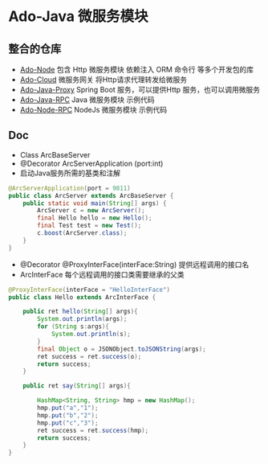 # Ado-Java 微服务模块

## 整合的仓库
- [Ado-Node](https://github.com/chelizichen/ado-node) 包含 Http 微服务模块 依赖注入 ORM 命令行 等多个开发包的库
- [Ado-Cloud](https://github.com/chelizichen/ado-cloud) 微服务网关 将Http请求代理转发给微服务
- [Ado-Java-Proxy](https://github.com/chelizichen/ado-java-proxy) Spring Boot 服务，可以提供Http 服务，也可以调用微服务
- [Ado-Java-RPC](https://github.com/chelizichen/ado-java-rpc) Java 微服务模块 示例代码
- [Ado-Node-RPC](https://github.com/chelizichen/ado-node-rpc) NodeJs 微服务模块 示例代码


## Doc

- Class ArcBaseServer
- @Decorator ArcServerApplication (port:int)
- 启动Java服务所需的基类和注解
````Java
@ArcServerApplication(port = 9811)
public class ArcServer extends ArcBaseServer {
    public static void main(String[] args) {
        ArcServer c = new ArcServer();
        final Hello hello = new Hello();
        final Test test = new Test();
        c.boost(ArcServer.class);
    }
}

````

- @Decorator @ProxyInterFace(interFace:String) 提供远程调用的接口名
- ArcInterFace 每个远程调用的接口类需要继承的父类
````Java
@ProxyInterFace(interFace = "HelloInterFace")
public class Hello extends ArcInterFace {

    public ret hello(String[] args){
        System.out.println(args);
        for (String s:args){
            System.out.println(s);
        }
        final Object o = JSONObject.toJSONString(args);
        ret success = ret.success(o);
        return success;
    }

    public ret say(String[] args){

        HashMap<String, String> hmp = new HashMap();
        hmp.put("a","1");
        hmp.put("b","2");
        hmp.put("c","3");
        ret success = ret.success(hmp);
        return success;
    }
}

````